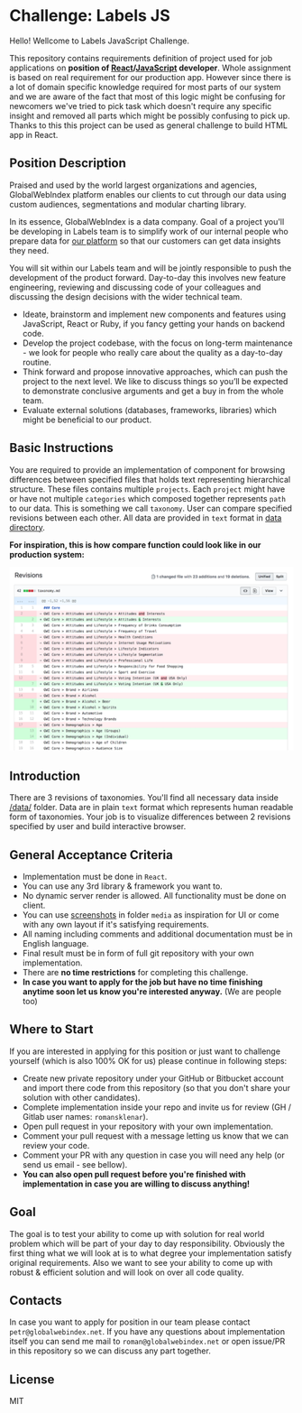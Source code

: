 # Challenge: Labels JS

Hello! Wellcome to Labels JavaScript Challenge.

This repository contains requirements definition of project used for job applications
on **position of [React](https://reactjs.org/)/[JavaScript](https://www.javascript.com/) developer**.
Whole assignment is based on real requirement for our production app.
However since there is a lot of domain specific knowledge required for most parts of our system
and we are aware of the fact that most of this logic might be confusing for newcomers we've tried to
pick task which doesn't require any specific insight and removed all parts which might be possibly confusing to pick up.
Thanks to this this project can be used as general challenge to build HTML app in React.

## Position Description

Praised and used by the world largest organizations and agencies, GlobalWebIndex platform enables our clients to cut through our data using custom audiences, segmentations and modular charting library.

In its essence, GlobalWebIndex is a data company. Goal of a project you'll be developing in Labels team is to simplify work of our internal people who prepare data for [our platform](https://www.globalwebindex.com/platform) so that our customers can get data insights they need.

You will sit within our Labels team and will be jointly responsible to push the development of the product forward.
Day-to-day this involves new feature engineering, reviewing and discussing code of your colleagues and discussing the design decisions with the wider technical team.

- Ideate, brainstorm and implement new components and features using JavaScript, React or Ruby, if you fancy getting your hands on backend code.
- Develop the project codebase, with the focus on long-term maintenance - we look for people who really care about the quality as a day-to-day routine.
- Think forward and propose innovative approaches, which can push the project to the next level. We like to discuss things so you’ll be expected to demonstrate conclusive arguments and get a buy in from the whole team.
- Evaluate external solutions (databases, frameworks, libraries) which might be beneficial to our product.

## Basic Instructions

You are required to provide an implementation of component for browsing differences between specified files that holds text representing hierarchical structure.
These files contains multiple `projects`. Each `project` might have or have not multiple `categories` which composed together represents `path` to our data. This is something we call `taxonomy`.
User can compare specified revisions between each other.
All data are provided in `text` format in [data directory](data/).

**For inspiration, this is how compare function could look like in our production system:**

![screenshot](media/diff-preview.png)

## Introduction

There are 3 revisions of taxonomies. You'll find all necessary data inside [/data/](/data) folder.
Data are in plain `text` format which represents human readable form of taxonomies.
Your job is to visualize differences between 2 revisions specified by user and build interactive browser.

## General Acceptance Criteria

- Implementation must be done in `React`.
- You can use any 3rd library & framework you want to.
- No dynamic server render is allowed. All functionality must be done on client.
- You can use [screenshots](media/) in folder `media` as inspiration for UI or come with any own layout if it's satisfying requirements.
- All naming including comments and additional documentation must be in English language.
- Final result must be in form of full git repository with your own implementation.
- There are **no time restrictions** for completing this challenge.
- **In case you want to apply for the job but have no time finishing anytime soon let us know you're interested anyway.** (We are people too)

## Where to Start

If you are interested in applying for this position or just want to challenge yourself (which is also 100% OK for us)
please continue in following steps:

- Create new private repository under your GitHub or Bitbucket account and import there code from this repository (so that you don't share your solution with other candidates).
- Complete implementation inside your repo and invite us for review (GH / Gitlab user names: `romansklenar`).
- Open pull request in your repository with your own implementation.
- Comment your pull request with a message letting us know that we can review your code.
- Comment your PR with any question in case you will need any help (or send us email - see bellow).
- **You can also open pull request before you're finished with implementation in case you are willing to discuss anything!**

## Goal

The goal is to test your ability to come up with solution for real world problem which will be part of your day to day responsibility.
Obviously the first thing what we will look at is to what degree your implementation satisfy original requirements.
Also we want to see your ability to come up with robust & efficient solution and will look on over all code quality.

## Contacts

In case you want to apply for position in our team please contact `petr@globalwebindex.net`.
If you have any questions about implementation itself you can send me mail to `roman@globalwebindex.net`
or open issue/PR in this repository so we can discuss any part together.

## License

MIT
